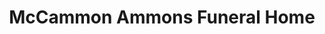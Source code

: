 ---
title: "McCammon Ammons Funeral Home"
url: /maryville/mccammon-ammons-funeral-home/
shop: Bestattungen
---